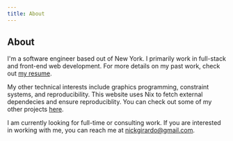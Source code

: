 ```yaml
---
title: About
---
```


## About

I'm a software engineer based out of New York.
I primarily work in full-stack and front-end web development.
For more details on my past work, check out [my resume](./resume.pdf).

My other technical interests include graphics programming, constraint systems, and reproducibility.
This website uses Nix to fetch external dependecies and ensure reproduciblity.
You can check out some of my other projects [here](./projects.html).

I am currently looking for full-time or consulting work.
If you are interested in working with me, you can reach me at [nickgirardo@gmail.com](mailto:nickgirardo@gmail.com).
